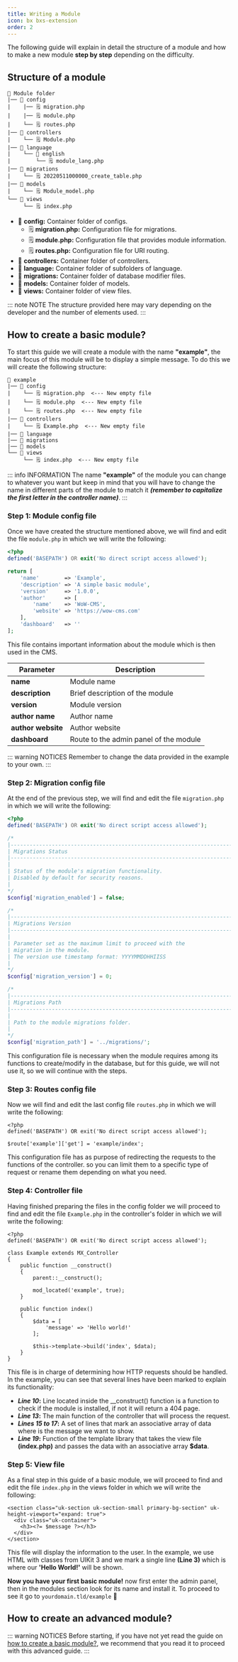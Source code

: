 ```yaml
---
title: Writing a Module
icon: bx bxs-extension
order: 2
---
```


The following guide will explain in detail the structure of a module and how to make a new module **step by step** depending on the difficulty.

## Structure of a module

```
📂 Module folder
|── 📂 config
|    |── 🗒️ migration.php
|    |── 🗒️ module.php
|    └── 🗒️ routes.php
|── 📂 controllers
|    └── 🗒️ Module.php
|── 📂 language
|    └── 📂 english
|        └── 🗒️ module_lang.php
|── 📂 migrations
|    └── 🗒️ 20220511000000_create_table.php
|── 📂 models
|    └── 🗒️ Module_model.php
└── 📂 views
     └── 🗒️ index.php
```

- 📂 **config:** Container folder of configs.
  - 🗒️ **migration.php:** Configuration file for migrations.
  - 🗒️ **module.php:** Configuration file that provides module information.
  - 🗒️ **routes.php:** Configuration file for URI routing.
- 📂 **controllers:** Container folder of controllers.
- 📂 **language:** Container folder of subfolders of language.
- 📂 **migrations:** Container folder of database modifier files.
- 📂 **models:** Container folder of models.
- 📂 **views:** Container folder of view files.

::: note NOTE
The structure provided here may vary depending on the developer and the number of elements used.
:::

## How to create a basic module?

To start this guide we will create a module with the name **"example"**, the main focus of this module will be to display a simple message. To do this we will create the following structure:

```
📂 example
|── 📂 config
|    └── 🗒️ migration.php  <--- New empty file
|    └── 🗒️ module.php  <--- New empty file
|    └── 🗒️ routes.php  <--- New empty file
|── 📂 controllers
|    └── 🗒️ Example.php  <--- New empty file
|── 📂 language
|── 📂 migrations
|── 📂 models
└── 📂 views
     └── 🗒️ index.php  <--- New empty file
```

::: info INFORMATION
The name **"example"** of the module you can change to whatever you want but keep in mind that you will have to change the name in different parts of the module to match it **_(remember to capitalize the first letter in the controller name)_**.
:::

### Step 1: Module config file

Once we have created the structure mentioned above, we will find and edit the file `module.php` in which we will write the following:

```php
<?php
defined('BASEPATH') OR exit('No direct script access allowed');

return [
    'name'        => 'Example',
    'description' => 'A simple basic module',
    'version'     => '1.0.0',
    'author'      => [
        'name'    => 'WoW-CMS',
        'website' => 'https://wow-cms.com'
    ],
    'dashboard'   => ''
];
```

This file contains important information about the module which is then used in the CMS.

| Parameter | Description |
| ------- | ------- |
| **name** | Module name |
| **description** | Brief description of the module |
| **version** | Module version |
| **author name** | Author name |
| **author website** | Author website |
| **dashboard** | Route to the admin panel of the module |

::: warning NOTICES
Remember to change the data provided in the example to your own.
:::

### Step 2: Migration config file

At the end of the previous step, we will find and edit the file `migration.php` in which we will write the following:

```php
<?php
defined('BASEPATH') OR exit('No direct script access allowed');

/*
|--------------------------------------------------------------------------
| Migrations Status
|--------------------------------------------------------------------------
|
| Status of the module's migration functionality. 
| Disabled by default for security reasons.
|
*/
$config['migration_enabled'] = false;

/*
|--------------------------------------------------------------------------
| Migrations Version
|--------------------------------------------------------------------------
|
| Parameter set as the maximum limit to proceed with the
| migration in the module.
| The version use timestamp format: YYYYMMDDHHIISS
|
*/
$config['migration_version'] = 0;

/*
|--------------------------------------------------------------------------
| Migrations Path
|--------------------------------------------------------------------------
|
| Path to the module migrations folder.
|
*/
$config['migration_path'] = '../migrations/';
```
This configuration file is necessary when the module requires among its functions to create/modify in the database, but for this guide, we will not use it, so we will continue with the steps.

### Step 3: Routes config file

Now we will find and edit the last config file `routes.php` in which we will write the following:

```php{4}
<?php
defined('BASEPATH') OR exit('No direct script access allowed');

$route['example']['get'] = 'example/index';
```

This configuration file has as purpose of redirecting the requests to the functions of the controller. so you can limit them to a specific type of request or rename them depending on what you need.

### Step 4: Controller file

Having finished preparing the files in the config folder we will proceed to find and edit the file `Example.php` in the controller's folder in which we will write the following:

```php{10,13,15-17,19}
<?php
defined('BASEPATH') OR exit('No direct script access allowed');

class Example extends MX_Controller
{
    public function __construct()
    {
        parent::__construct();

        mod_located('example', true);
    }

    public function index()
    {
        $data = [
            'message' => 'Hello world!'
        ];

        $this->template->build('index', $data);
    }
}
```

This file is in charge of determining how HTTP requests should be handled. In the example, you can see that several lines have been marked to explain its functionality:

- **_Line 10_:** Line located inside the \__construct() function is a function to check if the module is installed, if not it will return a 404 page.
- **_Line 13_:** The main function of the controller that will process the request.
- **_Lines 15 to 17_:** A set of lines that mark an associative array of data where is the message we want to show.
- **_Line 19_:** Function of the template library that takes the view file **(index.php)** and passes the data with an associative array **$data**.

### Step 5: View file

As a final step in this guide of a basic module, we will proceed to find and edit the file `index.php` in the views folder in which we will write the following:

```php{3}
<section class="uk-section uk-section-small primary-bg-section" uk-height-viewport="expand: true">
  <div class="uk-container">
    <h3><?= $message ?></h3>
  </div>
</section>
```

This file will display the information to the user. In the example, we use HTML with classes from UIKit 3 and we mark a single line **(Line 3)** which is where our **'Hello World!'** will be shown.

**Now you have your first basic module!** now first enter the admin panel, then in the modules section look for its name and install it. To proceed to see it go to `yourdomain.tld/example` :tada:

## How to create an advanced module?

::: warning NOTICES
Before starting, if you have not yet read the guide on [how to create a basic module?](../developer/module.md#how-to-create-a-basic-module), we recommend that you read it to proceed with this advanced guide.
:::
